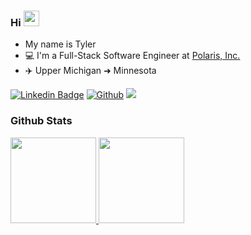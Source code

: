 ### Hi <img src="https://media.giphy.com/media/hvRJCLFzcasrR4ia7z/giphy.gif" width="25">

- My name is Tyler
- 💻 I'm a Full-Stack Software Engineer at [Polaris, Inc.](https://www.polaris.com/en-us/)
- ✈️ Upper Michigan ➜ Minnesota

[![Linkedin Badge](https://img.shields.io/badge/-LinkedIn-blue?style=flat-square&logo=Linkedin&logoColor=white&link=https://www.linkedin.com/in/tjmareng/)](https://www.linkedin.com/in/tjmareng/) [![Github](https://img.shields.io/github/followers/tjmareng?style=social&label=Follow)][g] ![](https://komarev.com/ghpvc/?username=tjmareng&style=flat-square&color=lightgrey)

[g]: https://github.com/tjmareng

### Github Stats

<a href="https://github.com/tjmareng">
  <img height="137px" src="https://github-readme-stats.vercel.app/api?username=tjmareng&hide_title=true&hide_border=true&show_icons=true&include_all_commits=true&count_private=true&line_height=21&theme=dracula" />
  <img height="137px" src="https://github-readme-stats.vercel.app/api/top-langs/?username=tjmareng&hide=html,java&hide_title=true&hide_border=true&layout=compact&langs_count=6&theme=dracula" />
</a>

